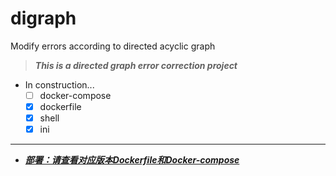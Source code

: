 # digraph
Modify errors according to directed acyclic graph

> ***This is a directed graph error correction project***
  - In construction...
    - [ ] docker-compose
    - [x] dockerfile
    - [x] shell
    - [x] ini
---
- [***部署：请查看对应版本Dockerfile和Docker-compose***](https://github.com/lzc978/digraph/tree/master/Dockerfiles)
